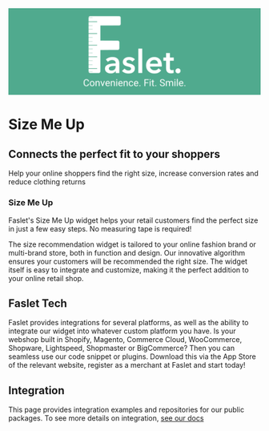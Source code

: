 <img src="https://raw.githubusercontent.com/Faslet/.github/main/profile/faslet_banner.png" />

# Size Me Up 
## Connects the perfect fit to your shoppers

Help your online shoppers find the right size, increase conversion rates and reduce clothing returns

### Size Me Up
Faslet's Size Me Up widget helps your retail customers find the perfect size in just a few easy steps. No measuring tape is required!

The size recommendation widget is tailored to your online fashion brand or multi-brand store, both in function and design. Our innovative algorithm ensures your customers will be recommended the right size. The widget itself is easy to integrate and customize, making it the perfect addition to your online retail shop. 

## Faslet Tech
Faslet provides integrations for several platforms, as well as the ability to integrate our widget into whatever custom platform you have. Is your webshop built in Shopify, Magento, Commerce Cloud, WooCommerce, Shopware, Lightspeed, Shopmaster or BigCommerce? Then you can seamless use our code snippet or plugins. Download this via the App Store of the relevant website, register as a merchant at Faslet and start today!


## Integration
This page provides integration examples and repositories for our public packages. To see more details on integration, [see our docs](https://docs.faslet.net)


